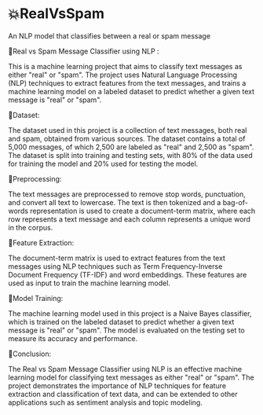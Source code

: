 # :boom:RealVsSpam

An NLP model that classifies between a real or spam message

:dizzy:Real vs Spam Message Classifier using NLP :

This is a machine learning project that aims to classify text messages as either "real" or "spam". The project uses Natural Language Processing (NLP) techniques to extract features from the text messages, and trains a machine learning model on a labeled dataset to predict whether a given text message is "real" or "spam".

:dizzy:Dataset:

The dataset used in this project is a collection of text messages, both real and spam, obtained from various sources. The dataset contains a total of 5,000 messages, of which 2,500 are labeled as "real" and 2,500 as "spam". The dataset is split into training and testing sets, with 80% of the data used for training the model and 20% used for testing the model.

:dizzy:Preprocessing:

The text messages are preprocessed to remove stop words, punctuation, and convert all text to lowercase. The text is then tokenized and a bag-of-words representation is used to create a document-term matrix, where each row represents a text message and each column represents a unique word in the corpus.

:dizzy:Feature Extraction:

The document-term matrix is used to extract features from the text messages using NLP techniques such as Term Frequency-Inverse Document Frequency (TF-IDF) and word embeddings. These features are used as input to train the machine learning model.

:dizzy:Model Training:

The machine learning model used in this project is a Naive Bayes classifier, which is trained on the labeled dataset to predict whether a given text message is "real" or "spam". The model is evaluated on the testing set to measure its accuracy and performance.

:dizzy:Conclusion:

The Real vs Spam Message Classifier using NLP is an effective machine learning model for classifying text messages as either "real" or "spam". The project demonstrates the importance of NLP techniques for feature extraction and classification of text data, and can be extended to other applications such as sentiment analysis and topic modeling.
